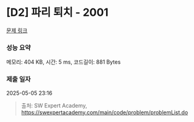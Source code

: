 # [D2] 파리 퇴치 - 2001 

[문제 링크](https://swexpertacademy.com/main/code/problem/problemDetail.do?contestProbId=AV5PzOCKAigDFAUq) 

### 성능 요약

메모리: 404 KB, 시간: 5 ms, 코드길이: 881 Bytes

### 제출 일자

2025-05-05 23:16



> 출처: SW Expert Academy, https://swexpertacademy.com/main/code/problem/problemList.do